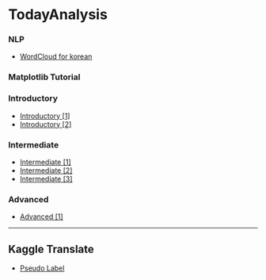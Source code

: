 # TodayAnalysis
### NLP
- <a href = "https://blog.naver.com/qkrdnjsrl0628/222872658871">WordCloud for korean</a>
### Matplotlib Tutorial
### Introductory
- <a href = "https://www.kaggle.com/code/kalelpark/visualization-for-matplotlib-introductory-1">Introductory [1]</a>
- <a href = "https://www.kaggle.com/code/kalelpark/visualization-for-matplotlib-introductory-2">Introductory [2]</a>

### Intermediate
- <a href = "https://www.kaggle.com/code/kalelpark/visualization-for-matplotlib-intermediate-1">Intermediate [1]</a>
- <a href = "https://www.kaggle.com/code/kalelpark/visualization-for-matplotlib-intermediate-2">Intermediate [2]</a>
- <a href = "https://www.kaggle.com/code/kalelpark/visualization-for-matplotlib-intermediate-3">Intermediate [3]</a>

### Advanced
- <a href = "https://www.kaggle.com/code/kalelpark/visualization-for-matplotlib-advanced">Advanced [1]</a>

<hr>

## Kaggle Translate
- <a href="https://www.kaggle.com/code/kalelpark/pseudo-labeling-for-korean?scriptVersionId=104492912">Pseudo Label</a>
